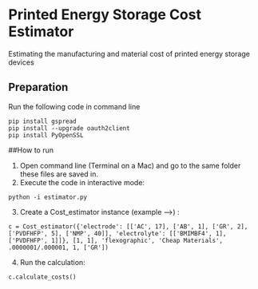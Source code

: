 # Printed Energy Storage Cost Estimator
Estimating the manufacturing and material cost of printed energy storage devices

## Preparation
Run the following code in command line
```
pip install gspread
pip install --upgrade oauth2client
pip install PyOpenSSL
```

##How to run
1. Open command line (Terminal on a Mac) and go to the same folder these files are saved in.
2. Execute the code in interactive mode: 
```
python -i estimator.py
```
3. Create a Cost_estimator instance (example -->) : 
```
c = Cost_estimator({'electrode': [['AC', 17], ['AB', 1], ['GR', 2], ['PVDFHFP', 5], ['NMP', 40]], 'electrolyte': [['BMIMBF4', 1], ['PVDFHFP', 1]]}, [1, 1], 'flexographic', 'Cheap Materials', .0000001/.000001, 1, ['GR'])
```
4. Run the calculation: 
```
c.calculate_costs()
```
